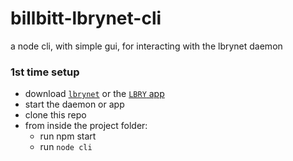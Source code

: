 # billbitt-lbrynet-cli
a node cli, with simple gui, for interacting with the lbrynet daemon

### 1st time setup
* download [`lbrynet`](https://github.com/lbryio/lbry/releases) or the [`LBRY` app](https://github.com/lbryio/lbry-app/releases)
* start the daemon or app
* clone this repo
* from inside the project folder:
  * run npm start
  * run `node cli`
  
  
